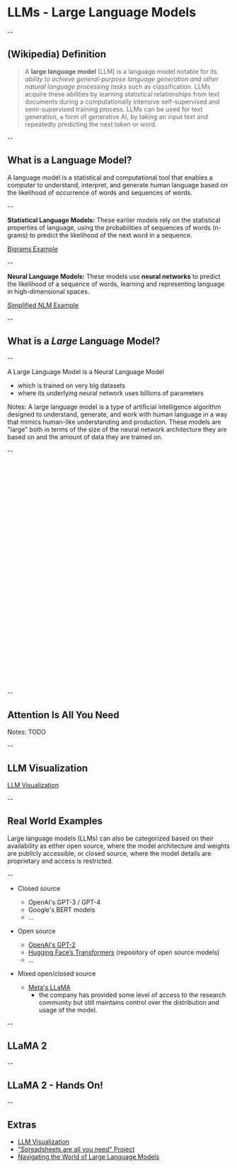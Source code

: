 # LLMs - Large Language Models

--

## (Wikipedia) Definition

> A **large language model** (LLM) is a language model notable for its *ability to achieve general-purpose language generation and other natural language processing tasks* such as classification. LLMs acquire these abilities by learning statistical relationships from text documents during a computationally intensive self-supervised and semi-supervised training process. LLMs can be used for text generation, a form of generative AI, by taking an input text and repeatedly predicting the next token or word.

--

## What is a Language Model?

A language model is a statistical and computational tool that enables a computer to understand, interpret, and generate human language based on the likelihood of occurrence of words and sequences of words. 

--

**Statistical Language Models:** These earlier models rely on the statistical properties of language, using the probabilities of sequences of words (n-grams) to predict the likelihood of the next word in a sequence.

[Bigrams Example](https://colab.research.google.com/drive/1ikJuNYOOliuy8tTl9csKuWDlVdHJhVQg?usp=sharing)

--

**Neural Language Models:** These models use **neural networks** to predict the likelihood of a sequence of words, learning and representing language in high-dimensional spaces. 

[Simplified NLM Example](https://colab.research.google.com/drive/1ON9CO6LUtX1mbDmYIq3Pt5mSqoxzGxPr?usp=sharing)

--

## What is a *Large* Language Model?

--

A Large Language Model is a Neural Language Model
- which is trained on very big datasets 
- where its underlying neural network uses billions of parameters

Notes:
A large language model is a type of artificial intelligence algorithm designed to understand, generate, and work with human language in a way that mimics human-like understanding and production. These models are "large" both in terms of the size of the neural network architecture they are based on and the amount of data they are trained on.

--

<div class="timeline" style="width: 100%; height: 500px"> <!-- {"url": "assets/timeline.json"} --> </div>

--

<!-- .slide: class="align-center" -->

## Attention Is All You Need

<div class="pdf"><!-- { "pdf": "assets/1706.03762.pdf" } --></div>

Notes: 
TODO

--

<!-- .slide: class="align-center" -->


## LLM Visualization

[LLM Visualization](https://bbycroft.net/llm)

--

## Real World Examples


Large language models (LLMs) can also be categorized based on their availability as either open source, where the model architecture and weights are publicly accessible, or closed source, where the model details are proprietary and access is restricted.

--

- Closed source
	- OpenAI's GPT-3 / GPT-4
	- Google's BERT models
	- ...

- Open source
	- [OpenAI's GPT-2](https://github.com/openai/gpt-2)
	- [Hugging Face’s Transformers](https://huggingface.co/) (repository of open source models)
	- ...

- Mixed open/closed source
	- [Meta's LLaMA](https://github.com/Meta-Llama/llama)
		- the company has provided some level of access to the research community but still maintains control over the distribution and usage of the model.
	
--

<!-- .slide: class="align-center" -->

## LLaMA 2


<div class="pdf"><!-- { "pdf": "assets/1706.03762.pdf" } --></div>

--

<!-- .slide: class="align-center" data-background-image="assets/matrix.gif" -->

## LLaMA 2 - Hands On!

--


## Extras

- [LLM Visualization](https://bbycroft.net/llm)
- ["Spreadsheets are all you need" Project](https://spreadsheets-are-all-you-need.ai)
- [Navigating the World of Large Language Models](https://www.bentoml.com/blog/navigating-the-world-of-large-language-models)
